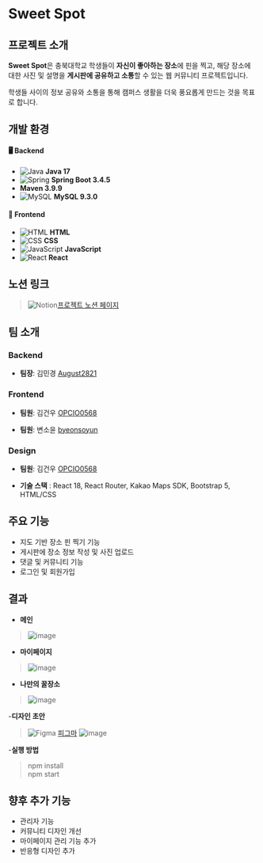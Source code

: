 # Sweet Spot

## 프로젝트 소개

**Sweet Spot**은 충북대학교 학생들이 **자신이 좋아하는 장소**에 핀을 찍고, 해당 장소에 대한 사진 및 설명을 **게시판에 공유하고 소통**할 수 있는 웹 커뮤니티 프로젝트입니다.

학생들 사이의 정보 공유와 소통을 통해 캠퍼스 생활을 더욱 풍요롭게 만드는 것을 목표로 합니다.

## 개발 환경

#### 🖥️ Backend
- ![Java](https://img.icons8.com/color/24/000000/java-coffee-cup-logo.png) **Java 17**
- ![Spring](https://img.icons8.com/color/24/000000/spring-logo.png) **Spring Boot 3.4.5**
- **Maven 3.9.9**
- ![MySQL](https://img.icons8.com/fluency/24/000000/mysql-logo.png) **MySQL 9.3.0**

#### 🎨 Frontend
- ![HTML](https://img.icons8.com/color/24/000000/html-5--v1.png) **HTML**
- ![CSS](https://img.icons8.com/color/24/000000/css3.png) **CSS**
- ![JavaScript](https://img.icons8.com/color/24/000000/javascript--v1.png) **JavaScript**
- ![React](https://img.icons8.com/color/24/000000/react-native.png) **React**


## 노션 링크

>![Notion](https://img.icons8.com/ios-filled/24/000000/notion.png)[프로젝트 노션 페이지](https://dent-crayon-137.notion.site/Sweet-Spot-1ce00ace873d80a18e0de71315674efa)


## 팀 소개

### Backend
- **팀장**: 김민경 [August2821](https://github.com/August2821)

### Frontend
- **팀원**: 김건우 [OPCIO0568](https://github.com/OPCIO0568)

- **팀원**: 변소윤 [byeonsoyun](https://github.com/byeonsoyun)

### Design
- **팀원**: 김건우 [OPCIO0568](https://github.com/OPCIO0568)

- **기술 스택** : React 18, React Router, Kakao Maps SDK, Bootstrap 5, HTML/CSS

## 주요 기능

- 지도 기반 장소 핀 찍기 기능  
- 게시판에 장소 정보 작성 및 사진 업로드  
- 댓글 및 커뮤니티 기능  
- 로그인 및 회원가입


## 결과

- **메인**
>![image](https://github.com/user-attachments/assets/0ca921c2-e396-443f-96f1-5e76c0d59096)

- **마이페이지**
>![image](https://github.com/user-attachments/assets/cb79efb4-ccbb-491a-8cd1-815e65a48bf8)

- **나만의 꿀장소**
>![image](https://github.com/user-attachments/assets/6cc74ddb-083d-4019-9966-d80634186af0)


-**디자인 초안**
>![Figma](https://img.icons8.com/color/24/000000/figma--v1.png) [피그마](https://www.figma.com/design/FHWSZ9uX0QwXLaA9T12O8L/Untitled?node-id=0-1&p=f&t=PzYnY1BYjHmxrFAo-0)
>![image](https://github.com/user-attachments/assets/e77c4c0e-4fde-4b64-9ccf-978562d044ca)



-**실행 방법**
>npm install<br>
>npm start

## 향후 추가 기능

- 관리자 기능
- 커뮤니티 디자인 개선
- 마이페이지 관리 기능 추가
- 반응형 디자인 추가
